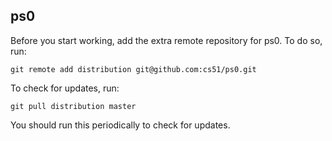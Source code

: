 
## ps0

Before you start working, add the extra remote repository for ps0. To do so, run:

`git remote add distribution git@github.com:cs51/ps0.git`

To check for updates, run:

`git pull distribution master`

You should run this periodically to check for updates.
